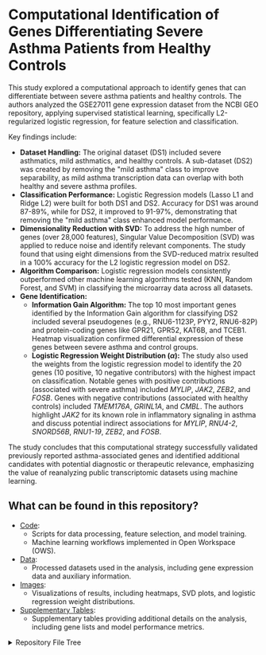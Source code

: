 # Computational Identification of Genes Differentiating Severe Asthma Patients from Healthy Controls

This study explored a computational approach to identify genes that can differentiate between severe asthma patients and healthy controls. The authors analyzed the GSE27011 gene expression dataset from the NCBI GEO repository, applying supervised statistical learning, specifically L2-regularized logistic regression, for feature selection and classification.

Key findings include:

- **Dataset Handling:** The original dataset (DS1) included severe asthmatics, mild asthmatics, and healthy controls. A sub-dataset (DS2) was created by removing the "mild asthma" class to improve separability, as mild asthma transcription data can overlap with both healthy and severe asthma profiles.
- **Classification Performance:** Logistic Regression models (Lasso L1 and Ridge L2) were built for both DS1 and DS2. Accuracy for DS1 was around 87-89%, while for DS2, it improved to 91-97%, demonstrating that removing the "mild asthma" class enhanced model performance.
- **Dimensionality Reduction with SVD:** To address the high number of genes (over 28,000 features), Singular Value Decomposition (SVD) was applied to reduce noise and identify relevant components. The study found that using eight dimensions from the SVD-reduced matrix resulted in a 100% accuracy for the L2 logistic regression model on DS2.
- **Algorithm Comparison:** Logistic regression models consistently outperformed other machine learning algorithms tested (KNN, Random Forest, and SVM) in classifying the microarray data across all datasets.
- **Gene Identification:**
  - **Information Gain Algorithm:** The top 10 most important genes identified by the Information Gain algorithm for classifying DS2 included several pseudogenes (e.g., RNU6-1123P, PYY2, RNU6-82P) and protein-coding genes like GPR21, GPR52, KAT6B, and TCEB1. Heatmap visualization confirmed differential expression of these genes between severe asthma and control groups.
  - **Logistic Regression Weight Distribution ($\alpha$):** The study also used the weights from the logistic regression model to identify the 20 genes (10 positive, 10 negative contributors) with the highest impact on classification. Notable genes with positive contributions (associated with severe asthma) included _MYLIP_, _JAK2_, _ZEB2_, and _FOSB_. Genes with negative contributions (associated with healthy controls) included _TMEM176A_, _GRINL1A_, and _CMBL_. The authors highlight _JAK2_ for its known role in inflammatory signaling in asthma and discuss potential indirect associations for _MYLIP_, _RNU4-2_, _SNORD56B_, _RNU1-19_, _ZEB2_, and _FOSB_.

The study concludes that this computational strategy successfully validated previously reported asthma-associated genes and identified additional candidates with potential diagnostic or therapeutic relevance, emphasizing the value of reanalyzing public transcriptomic datasets using machine learning.

## What can be found in this repository?

- [Code][Code]:
  - Scripts for data processing, feature selection, and model training.
  - Machine learning workflows implemented in Open Workspace (OWS).
- [Data][Data]:
  - Processed datasets used in the analysis, including gene expression data and auxiliary information.
- [Images][Images]:
  - Visualizations of results, including heatmaps, SVD plots, and logistic regression weight distributions.
- [Supplementary Tables][Supplementary Tables]:
  - Supplementary tables providing additional details on the analysis, including gene lists and model performance metrics.

[Code]: Files/Code
[Data]: Files/Data
[Images]: Files/Images
[Supplementary Tables]: Files/supplementary_tables

<details>

<summary>Repository File Tree</summary>

┣ 📂Code
┃ ┣ 📂machine_learning
┃ ┃ ┗ 📜machine_learning.ows
┃ ┣ 📜asthma_for_article.m
┃ ┣ 📜resolve.m
┣ 📂Data
┃ ┣ 📂Misc
┃ ┃ ┣ 📜Aux_data.txt
┃ ┃ ┣ 📜genes_mais_importantes_2.csv
┃ ┃ ┗ 📜genes_mais_importantes.csv
┃ ┣ 📂Used
┃ ┃ ┣ 📜Aux_data.tsv
┃ ┃ ┣ 📜GSE27011_series_matrix.tsv
┃ ┃ ┣ 📜negative.tsv
┃ ┃ ┣ 📜positive.tsv
┃ ┃ ┗ 📜target_simples.tsv
┃ ┗ 📜readme.md
┣ 📂Images
┃ ┣ 📂Docs
┃ ┃ ┣ 📜fig1.png
┃ ┃ ┣ 📜fig1.psd
┃ ┃ ┣ 📜fig1.svg
┃ ┃ ┣ 📜fig2.png
┃ ┃ ┣ 📜fig3.png
┃ ┃ ┣ 📜fig3.psd
┃ ┃ ┣ 📜fig3.svg
┃ ┃ ┣ 📜fig4.png
┃ ┃ ┣ 📜fig4.psd
┃ ┃ ┣ 📜fig4.svg
┃ ┃ ┣ 📜fig5.png
┃ ┃ ┣ 📜fig5.psd
┃ ┃ ┣ 📜fig5.svg
┃ ┃ ┗ 📜readme.md
┃ ┣ 📂Heatmaps
┃ ┃ ┣ 📜Gene expression 1.jpg
┃ ┃ ┣ 📜Gene expression 2.jpg
┃ ┃ ┣ 📜Gene expression 3.jpg
┃ ┃ ┣ 📜Rplot_heatmap_negative_grouped.svg
┃ ┃ ┣ 📜Rplot_heatmap_negative.svg
┃ ┃ ┣ 📜Rplot_Heatmap_Plot_v2.svg
┃ ┃ ┣ 📜Rplot_heatmap_positive_grouped.svg
┃ ┃ ┣ 📜Rplot_heatmap_positive.svg
┃ ┃ ┣ 📜Rplot_heatmap.svg
┃ ┃ ┗ 📜Rplot_severe_vs_control.svg
┃ ┣ 📜AttributesWeights.svg
┃ ┣ 📜EntityDomain.svg
┃ ┣ 📜EntityDomainReducedMatrix.pdf
┃ ┣ 📜EntityDomainReducedMatrix.png
┃ ┣ 📜EntityDomainReducedMatrix.svg
┃ ┣ 📜Probabilities.svg
┃ ┣ 📜SVD.svg
┃ ┗ 📜SVDReducedMatrix.svg
┣ 📂supplementary_tables
┃ ┣ 📜readme.md
┃ ┣ 📜Supplementary Table S1.docx
┃ ┣ 📜Supplementary Table S1.pdf
┃ ┣ 📜Supplementary Table S2.docx
┃ ┣ 📜Supplementary Table S2.pdf
┃ ┣ 📜Supplementary Table S3.docx
┃ ┗ 📜Supplementary Table S3.pdf
┗ 📜artigo_milenna.docx

</details>
